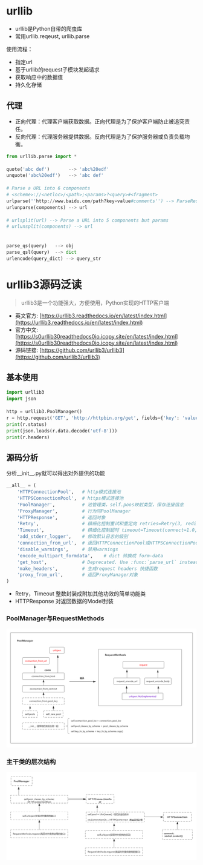 # urllib

* urllib是Python自带的爬虫库
* 常用urllib.reqeust, urllib.parse

使用流程：

* 指定url
* 基于urllib的request子模块发起请求
* 获取响应中的数据值
* 持久化存储

## 代理

* 正向代理：代理客户端获取数据。正向代理是为了保护客户端防止被追究责任。
* 反向代理：代理服务器提供数据。反向代理是为了保护服务器或负责负载均衡。


```python
from urllib.parse import *

quote('abc def')       --> 'abc%20edf'
unquote('abc%20edf')   --> 'abc def'

# Parse a URL into 6 components
# <scheme>://<netloc>/<path>;<params>?<query>#<fragment>
urlparse(''http://www.baidu.com/path?key=value#comments'') --> ParseResult(scheme='http', netloc='www.baidu.com', path='/path', params='', query='key=value', fragment='comments')
urlunparse(components) --> url

# urlsplit(url) --> Parse a URL into 5 components but params
# urlunsplit(components) --> url


parse_qs(query)   --> obj
parse_qsl(query)  --> dict
urlencode(query_dict) --> query_str
```


# urllib3源码泛读

> urllib3是一个功能强大，方便使用，Python实现的HTTP客户端

* 英文官方:  [https://urllib3.readthedocs.io/en/latest/index.html](https://urllib3.readthedocs.io/en/latest/index.html)
* 官方中文:  [https://s0urllib30readthedocs0io.icopy.site/en/latest/index.html](https://s0urllib30readthedocs0io.icopy.site/en/latest/index.html)
* 源码链接:  [https://github.com/urllib3/urllib3](https://github.com/urllib3/urllib3)

## 基本使用

```python
import urllib3
import json

http = urllib3.PoolManager()
r = http.request('GET', 'http://httpbin.org/get', fields={'key': 'value'})
print(r.status)
print(json.loads(r.data.decode('utf-8')))
print(r.headers)
```

## 源码分析

分析\_\_init\_\_.py就可以得出对外提供的功能

```python
__all__ = (
    'HTTPConnectionPool',   # http模式连接池
    'HTTPSConnectionPool',  # https模式连接池
    'PoolManager',          # 池管理类，self.poos映射类型，保存连接信息
    'ProxyManager',         # 行为同PoolManager
    'HTTPResponse',         # 返回对象
    'Retry',                # 精细化控制重试和重定向 retries=Retry(3, redirect=2)
    'Timeout',              # 精细化控制超时 timeout=Timeout(connect=1.0, read=2.0)
    'add_stderr_logger',    # 修改默认日志的级别
    'connection_from_url',  # 返回HTTPConnectionPool或HTTPSConnectionPool实例
    'disable_warnings',     # 禁用warnings
    'encode_multipart_formdata',    # dict 转换成 form-data
    'get_host',             # Deprecated. Use :func:`parse_url` instead
    'make_headers',         # 生成request headers 快捷函数
    'proxy_from_url',       # 返回ProxyManager对象
)
```

* Retry，Timeout 整数封装成附加其他功效的简单功能类
* HTTPResponse 对返回数据的Model封装

### PoolManager与RequestMethods

![](https://raw.githubusercontent.com/ni-ning/ni-ning.github.io/master/images/poolmanager.png)

### 主干类的层次结构

![](https://raw.githubusercontent.com/ni-ning/ni-ning.github.io/master/images/urllib3.png)

